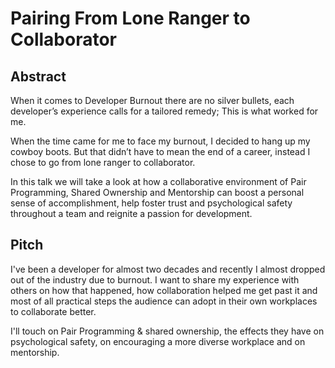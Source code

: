 # Pairing From Lone Ranger to Collaborator

## Abstract
When it comes to Developer Burnout there are no silver bullets, each developer’s experience calls for a tailored remedy; This is what worked for me.

When the time came for me to face my burnout, I decided to hang up my cowboy boots.
But that didn’t have to mean the end of a career, instead I chose to go from lone ranger to collaborator.

In this talk we will take a look at how a collaborative environment of Pair Programming, Shared Ownership and Mentorship can boost a personal sense of accomplishment, help foster trust and psychological safety throughout a team and reignite a passion for development.

## Pitch
I've been a developer for almost two decades and recently I almost dropped out of the industry due to burnout. I want to share my experience with others on how that happened, how collaboration helped me get past it and most of all practical steps the audience can adopt in their own workplaces to collaborate better.

I'll touch on Pair Programming & shared ownership, the effects they have on  psychological safety, on encouraging a more diverse workplace and on mentorship.